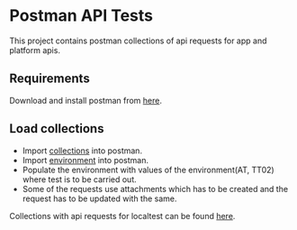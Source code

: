 # Postman API Tests

This project contains postman collections of api requests for app and platform apis.

## Requirements

Download and install postman from [here](https://www.postman.com/downloads/).

## Load collections
- Import [collections](https://github.com/Altinn/altinn-studio/tree/master/src/test/Postman/collections) into postman.
- Import [environment](https://github.com/Altinn/altinn-studio/tree/master/src/test/Postman/altinn3.postman_environment.json) into postman.
- Populate the environment with values of the environment(AT, TT02) where test is to be carried out.
- Some of the requests use attachments which has to be created and the request has to be updated with the same.

Collections with api requests for localtest can be found [here](https://github.com/Altinn/altinn-studio/blob/master/src/test/Postman/collections/Altinn%20Studio%20App%20Local%20Testing.postman_collection.json).